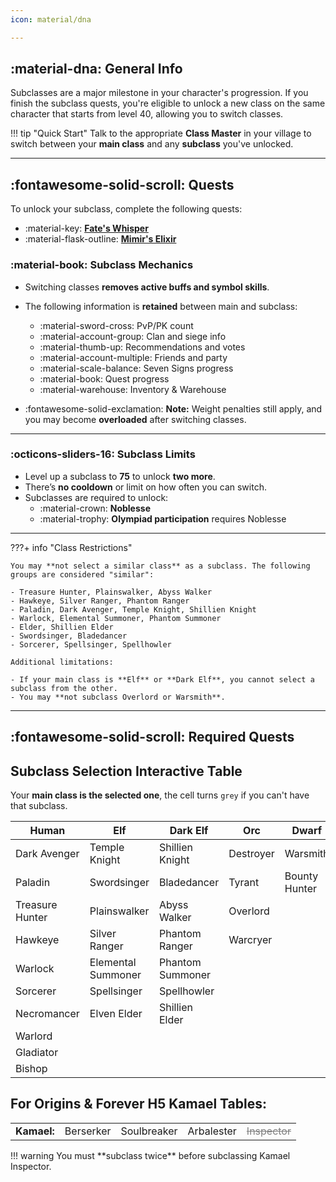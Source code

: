 ```yaml
---
icon: material/dna

---
```

<style>

table td.off {
    color: grey;
    text-decoration: line-through;
}

table td {
    cursor: pointer;
}


table td.selected {
    font-size: large;
    font-weight: bold;
}

</style>

## :material-dna: General Info


Subclasses are a major milestone in your character's progression. If you finish the subclass quests,
you're eligible to unlock a new class on the same character that starts from level 40, 
allowing you to switch classes.

!!! tip "Quick Start"
    Talk to the appropriate **Class Master** in your village to switch between your **main class** and any **subclass** you've unlocked.

---

## :fontawesome-solid-scroll: Quests
To unlock your subclass, complete the following quests:

- :material-key: [**Fate's Whisper**](https://lineage2wiki.com/c4/quest/234/fates-whisper/)
- :material-flask-outline: [**Mimir's Elixir**](https://lineage2wiki.com/c4/quest/235/mimirs-elixir/)

### :material-book: Subclass Mechanics

- Switching classes **removes active buffs and symbol skills**.
- The following information is **retained** between main and subclass:

    - :material-sword-cross: PvP/PK count
    - :material-account-group: Clan and siege info
    - :material-thumb-up: Recommendations and votes
    - :material-account-multiple: Friends and party
    - :material-scale-balance: Seven Signs progress
    - :material-book: Quest progress
    - :material-warehouse: Inventory & Warehouse

- :fontawesome-solid-exclamation: **Note:** Weight penalties still apply, and you may become **overloaded** after switching classes.

---

### :octicons-sliders-16: Subclass Limits

- Level up a subclass to **75** to unlock **two more**.
- There’s **no cooldown** or limit on how often you can switch.
- Subclasses are required to unlock:
    - :material-crown: **Noblesse**
    - :material-trophy: **Olympiad participation** requires Noblesse

---

???+ info "Class Restrictions"

    You may **not select a similar class** as a subclass. The following groups are considered "similar":

    - Treasure Hunter, Plainswalker, Abyss Walker  
    - Hawkeye, Silver Ranger, Phantom Ranger  
    - Paladin, Dark Avenger, Temple Knight, Shillien Knight  
    - Warlock, Elemental Summoner, Phantom Summoner  
    - Elder, Shillien Elder  
    - Swordsinger, Bladedancer  
    - Sorcerer, Spellsinger, Spellhowler  

    Additional limitations:

    - If your main class is **Elf** or **Dark Elf**, you cannot select a subclass from the other.
    - You may **not subclass Overlord or Warsmith**.

---

## :fontawesome-solid-scroll: Required Quests



## Subclass Selection Interactive Table

Your **main class is the selected one**, the cell turns `grey` if you can't have that subclass.

| Human           | Elf                | Dark Elf         | Orc       | Dwarf         |
|-----------------|--------------------|------------------|-----------|---------------|
| Dark Avenger    | Temple Knight      | Shillien Knight  | Destroyer | Warsmith      |
| Paladin         | Swordsinger        | Bladedancer      | Tyrant    | Bounty Hunter |
| Treasure Hunter | Plainswalker       | Abyss Walker     | Overlord  |               |
| Hawkeye         | Silver Ranger      | Phantom Ranger   | Warcryer  |               |
| Warlock         | Elemental Summoner | Phantom Summoner |           |               |
| Sorcerer        | Spellsinger        | Spellhowler      |           |               |
| Necromancer     | Elven Elder        | Shillien Elder   |           |               |
| Warlord         |                    |                  |           |               |
| Gladiator       |                    |                  |           |               |
| Bishop          |                    |                  |           |               |

## For Origins & Forever H5 Kamael Tables:

<table>
    <tbody>
    <tr>
        <td style="font-weight: bold; border-right: .05rem solid var(--md-typeset-table-color);">Kamael:</td>
        <td>Berserker</td>
        <td>Soulbreaker</td>
        <td>Arbalester</td>
        <td class="off" style="cursor: not-allowed;">Inspector</td>
    </tr>
    </tbody>
</table>
!!! warning
    You must **subclass twice** before subclassing Kamael Inspector.


    
<script>
if (!sessionStorage.getItem('subclassPageLoaded')) {
    sessionStorage.setItem('subclassPageLoaded', 'true');
    setTimeout(() => {
        window.location.reload();
    }, 100);
} else {
    sessionStorage.removeItem('subclassPageLoaded');
}

document.addEventListener('DOMContentLoaded', function() {
    const cells = document.querySelectorAll("table td");
    const excluded = ["Inspector"];

cells.forEach(cell => {
    cell.addEventListener("click", () => {
        const cellValue = cell.textContent.trim();
        if (excluded.includes(cellValue)) return;

        const offTargets = getOffTargets(cellValue);
    
        cells.forEach(c => {
            const value = c.textContent.trim();
            c.classList.remove("selected");

            if (offTargets.includes(value)) {
                c.classList.add("off");
            } else {
                c.classList.remove("off");
            }
            if (value === cellValue) {
                c.classList.add("selected");
            }
        });
    });
});

  function getOffTargets(cellValue) {
    const map = {
        "Dark Avenger": ["Temple Knight", "Shillien Knight", "Paladin", "Warsmith", "Overlord", "Berserker", "Soulbreaker", "Arbalester", "Inspector"],

        "Paladin": ["Dark Avenger", "Shillien Knight", "Temple Knight", "Warsmith", "Overlord", "Berserker", "Soulbreaker", "Arbalester", "Inspector"],
      
        "Temple Knight": ["Dark Avenger", "Shillien Knight", "Warsmith", "Paladin", "Bladedancer", "Abyss Walker", "Overlord", "Phantom Ranger", 
        "Phantom Summoner", "Spellhowler", "Shillien Elder", "Berserker", "Soulbreaker", "Arbalester", "Inspector"],

        "Shillien Knight": ["Dark Avenger", "Temple Knight", "Warsmith", "Paladin", "Swordsinger", "Overlord", "Plainswalker", "Silver Ranger", "Elemental Summoner", "Spellsinger", "Elven Elder", "Berserker", "Soulbreaker", "Arbalester", "Inspector"],

        "Destroyer": ["Warsmith", "Overlord", "Berserker", "Soulbreaker", "Arbalester", "Inspector"],

        "Warsmith": ["Overlord", "Berserker", "Soulbreaker", "Arbalester", "Inspector"],

        "Swordsinger": ["Shillien Knight", "Bladedancer", "Abyss Walker", "Phantom Ranger", "Phantom Summoner", "Spellhowler", "Shillien Elder", "Overlord", "Warsmith", "Berserker", "Soulbreaker", "Arbalester", "Inspector"],

        "Bladedancer": ["Temple Knight", "Swordsinger", "Plainswalker", "Silver Ranger", "Elemental Summoner", "Spellsinger", "Elven Elder",  "Warsmith", "Overlord", "Berserker", "Soulbreaker", "Arbalester", "Inspector"],
        
        "Tyrant": ["Warsmith", "Overlord", "Berserker", "Soulbreaker", "Arbalester", "Inspector"],

        "Bounty Hunter": ["Warsmith", "Overlord", "Berserker", "Soulbreaker", "Arbalester", "Inspector"],

        "Treasure Hunter": ["Plainswalker", "Abyss Walker", "Warsmith", "Overlord", "Berserker", "Soulbreaker", "Arbalester", "Inspector"],

        "Plainswalker": ["Treasure Hunter", "Shillien Knight", "Bladedancer", "Abyss Walker", "Phantom Ranger", "Phantom Summoner", "Spellhowler", "Shillien Elder", "Warsmith", "Overlord", "Berserker", "Soulbreaker", "Arbalester", "Inspector"],

        "Abyss Walker": ["Temple Knight", "Swordsinger", "Plainswalker", "Silver Ranger", "Elemental Summoner", "Spellsinger", "Elven Elder", "Treasure Hunter", "Warsmith", "Overlord", "Berserker", "Soulbreaker", "Arbalester", "Inspector"],

        "Overlord": ["Warsmith", "Berserker", "Soulbreaker", "Arbalester", "Inspector"],

        "Hawkeye": ["Silver Ranger", "Phantom Ranger", "Warsmith", "Overlord", "Berserker", "Soulbreaker", "Arbalester", "Inspector"],
        
        "Silver Ranger": ["Hawkeye", "Shillien Knight", "Bladedancer", "Abyss Walker", "Phantom Ranger", "Phantom Summoner", "Spellhowler", "Shillien Elder", "Overlord", "Warsmith", "Berserker", "Soulbreaker", "Arbalester", "Inspector"],

        "Phantom Ranger": ["Hawkeye", "Temple Knight", "Swordsinger", "Plainswalker", "Silver Ranger", "Elemental Summoner", "Spellsinger", "Elven Elder", "Warsmith", "Overlord", "Berserker", "Soulbreaker", "Arbalester", "Inspector"],

        "Warcryer": ["Overlord", "Warsmith", "Berserker", "Soulbreaker", "Arbalester", "Inspector"],

        "Warlock": ["Elemental Summoner", "Phantom Summoner", "Warsmith", "Overlord", "Berserker", "Soulbreaker", "Arbalester", "Inspector"],

        "Elemental Summoner": ["Warlock", "Shillien Knight", "Bladedancer", "Abyss Walker", "Phantom Ranger", "Phantom Summoner", "Spellhowler", "Shillien Elder", "Overlord", "Warsmith", "Berserker", "Soulbreaker", "Arbalester", "Inspector"],

        "Phantom Summoner": ["Warlock", "Temple Knight", "Swordsinger", "Plainswalker", "Silver Ranger", "Elemental Summoner", "Spellsinger", "Elven Elder", "Warsmith", "Overlord", "Berserker", "Soulbreaker", "Arbalester", "Inspector"],

        "Sorcerer": ["Spellsinger", "Spellhowler", "Warsmith", "Overlord", "Berserker", "Soulbreaker", "Arbalester", "Inspector"],

        "Spellsinger": ["Sorcerer", "Shillien Knight", "Bladedancer", "Abyss Walker", "Phantom Ranger", "Phantom Summoner", "Spellhowler", "Shillien Elder", "Overlord", "Warsmith", "Berserker", "Soulbreaker", "Arbalester", "Inspector"],

        "Spellhowler": ["Sorcerer", "Temple Knight", "Swordsinger", "Plainswalker", "Silver Ranger", "Elemental Summoner", "Spellsinger", "Elven Elder", "Warsmith", "Overlord", "Berserker", "Soulbreaker", "Arbalester", "Inspector"],

        "Necromancer": ["Overlord", "Warsmith", "Berserker", "Soulbreaker", "Arbalester", "Inspector"],

        "Elven Elder": ["Shillien Knight", "Bladedancer", "Abyss Walker", "Phantom Ranger", "Phantom Summoner", "Spellhowler", "Shillien Elder", "Overlord", "Warsmith", "Berserker", "Soulbreaker", "Arbalester", "Inspector"],

        "Shillien Elder": ["Temple Knight", "Swordsinger", "Plainswalker", "Silver Ranger", "Elemental Summoner", "Spellsinger", "Elven Elder", "Warsmith", "Overlord", "Berserker", "Soulbreaker", "Arbalester", "Inspector"],

        "Warlord": ["Warsmith", "Overlord", "Berserker", "Soulbreaker", "Arbalester", "Inspector"],

        "Gladiator": ["Warsmith", "Overlord", "Berserker", "Soulbreaker", "Arbalester", "Inspector"],

        "Bishop": ["Warsmith", "Overlord", "Berserker", "Soulbreaker", "Arbalester", "Inspector"],

        "Prophet": ["Warsmith", "Overlord", "Berserker", "Soulbreaker", "Arbalester", "Inspector"],

        "Berserker": ["Inspector", "Dark Avenger", "Temple Knight", "Shillien Knight", "Destroyer", "Warsmith", "Paladin", "Swordsinger", "Bladedancer", "Tyrant", "Bounty Hunter", "Treasure Hunter", "Plainswalker", "Abyss Walker",  "Overlord", "Hawkeye", "Silver Ranger", "Phantom Ranger", "Warcryer", "Warlock", "Elemental Summoner", "Phantom Summoner", "Sorcerer", "Spellsinger", "Spellhowler", "Necromancer", "Elven Elder", "Shillien Elder", "Warlord", "Gladiator", "Bishop", "Prophet"],

        "Soulbreaker": ["Inspector", "Dark Avenger", "Temple Knight", "Shillien Knight", "Destroyer", "Warsmith", "Paladin", "Swordsinger", "Bladedancer", "Tyrant", "Bounty Hunter", "Treasure Hunter", "Plainswalker", "Abyss Walker",  "Overlord", "Hawkeye", "Silver Ranger", "Phantom Ranger", "Warcryer", "Warlock", "Elemental Summoner", "Phantom Summoner", "Sorcerer", "Spellsinger", "Spellhowler", "Necromancer", "Elven Elder", "Shillien Elder", "Warlord", "Gladiator", "Bishop", "Prophet"],

        "Arbalester": ["Inspector", "Dark Avenger", "Temple Knight", "Shillien Knight", "Destroyer", "Warsmith", "Paladin", "Swordsinger", "Bladedancer", "Tyrant", "Bounty Hunter", "Treasure Hunter", "Plainswalker", "Abyss Walker",  "Overlord", "Hawkeye", "Silver Ranger", "Phantom Ranger", "Warcryer", "Warlock", "Elemental Summoner", "Phantom Summoner", "Sorcerer", "Spellsinger", "Spellhowler", "Necromancer", "Elven Elder", "Shillien Elder", "Warlord", "Gladiator", "Bishop", "Prophet"],

    };
    return map[cellValue] || [];
  }
});


</script>


